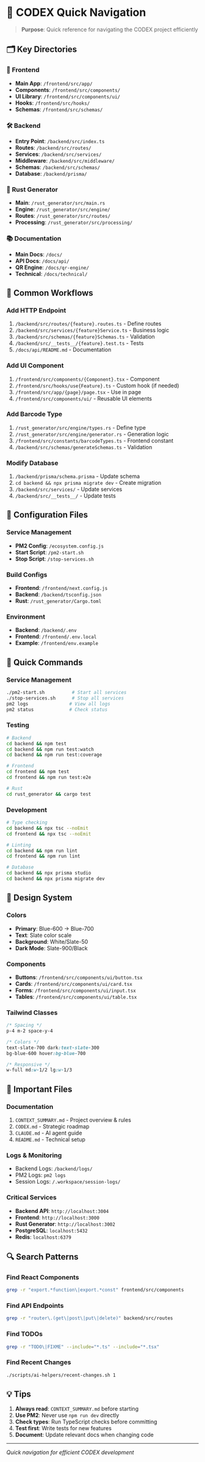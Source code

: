 # 🧭 CODEX Quick Navigation

> **Purpose**: Quick reference for navigating the CODEX project efficiently

## 🗂️ Key Directories

### 📱 Frontend
- **Main App**: `/frontend/src/app/`
- **Components**: `/frontend/src/components/`
- **UI Library**: `/frontend/src/components/ui/`
- **Hooks**: `/frontend/src/hooks/`
- **Schemas**: `/frontend/src/schemas/`

### 🛠️ Backend
- **Entry Point**: `/backend/src/index.ts`
- **Routes**: `/backend/src/routes/`
- **Services**: `/backend/src/services/`
- **Middleware**: `/backend/src/middleware/`
- **Schemas**: `/backend/src/schemas/`
- **Database**: `/backend/prisma/`

### 🦀 Rust Generator
- **Main**: `/rust_generator/src/main.rs`
- **Engine**: `/rust_generator/src/engine/`
- **Routes**: `/rust_generator/src/routes/`
- **Processing**: `/rust_generator/src/processing/`

### 📚 Documentation
- **Main Docs**: `/docs/`
- **API Docs**: `/docs/api/`
- **QR Engine**: `/docs/qr-engine/`
- **Technical**: `/docs/technical/`

## 🎯 Common Workflows

### Add HTTP Endpoint
1. `/backend/src/routes/{feature}.routes.ts` - Define routes
2. `/backend/src/services/{feature}Service.ts` - Business logic
3. `/backend/src/schemas/{feature}Schemas.ts` - Validation
4. `/backend/src/__tests__/{feature}.test.ts` - Tests
5. `/docs/api/README.md` - Documentation

### Add UI Component
1. `/frontend/src/components/{Component}.tsx` - Component
2. `/frontend/src/hooks/use{Feature}.ts` - Custom hook (if needed)
3. `/frontend/src/app/{page}/page.tsx` - Use in page
4. `/frontend/src/components/ui/` - Reusable UI elements

### Add Barcode Type
1. `/rust_generator/src/engine/types.rs` - Define type
2. `/rust_generator/src/engine/generator.rs` - Generation logic
3. `/frontend/src/constants/barcodeTypes.ts` - Frontend constant
4. `/backend/src/schemas/generateSchemas.ts` - Validation

### Modify Database
1. `/backend/prisma/schema.prisma` - Update schema
2. `cd backend && npx prisma migrate dev` - Create migration
3. `/backend/src/services/` - Update services
4. `/backend/src/__tests__/` - Update tests

## 🔧 Configuration Files

### Service Management
- **PM2 Config**: `/ecosystem.config.js`
- **Start Script**: `/pm2-start.sh`
- **Stop Script**: `/stop-services.sh`

### Build Configs
- **Frontend**: `/frontend/next.config.js`
- **Backend**: `/backend/tsconfig.json`
- **Rust**: `/rust_generator/Cargo.toml`

### Environment
- **Backend**: `/backend/.env`
- **Frontend**: `/frontend/.env.local`
- **Example**: `/frontend/env.example`

## 📍 Quick Commands

### Service Management
```bash
./pm2-start.sh          # Start all services
./stop-services.sh      # Stop all services
pm2 logs               # View all logs
pm2 status             # Check status
```

### Testing
```bash
# Backend
cd backend && npm test
cd backend && npm run test:watch
cd backend && npm run test:coverage

# Frontend
cd frontend && npm test
cd frontend && npm run test:e2e

# Rust
cd rust_generator && cargo test
```

### Development
```bash
# Type checking
cd backend && npx tsc --noEmit
cd frontend && npx tsc --noEmit

# Linting
cd backend && npm run lint
cd frontend && npm run lint

# Database
cd backend && npx prisma studio
cd backend && npx prisma migrate dev
```

## 🎨 Design System

### Colors
- **Primary**: Blue-600 → Blue-700
- **Text**: Slate color scale
- **Background**: White/Slate-50
- **Dark Mode**: Slate-900/Black

### Components
- **Buttons**: `/frontend/src/components/ui/button.tsx`
- **Cards**: `/frontend/src/components/ui/card.tsx`
- **Forms**: `/frontend/src/components/ui/input.tsx`
- **Tables**: `/frontend/src/components/ui/table.tsx`

### Tailwind Classes
```css
/* Spacing */
p-4 m-2 space-y-4

/* Colors */
text-slate-700 dark:text-slate-300
bg-blue-600 hover:bg-blue-700

/* Responsive */
w-full md:w-1/2 lg:w-1/3
```

## 🚨 Important Files

### Documentation
1. `CONTEXT_SUMMARY.md` - Project overview & rules
2. `CODEX.md` - Strategic roadmap
3. `CLAUDE.md` - AI agent guide
4. `README.md` - Technical setup

### Logs & Monitoring
- Backend Logs: `/backend/logs/`
- PM2 Logs: `pm2 logs`
- Session Logs: `/.workspace/session-logs/`

### Critical Services
- **Backend API**: `http://localhost:3004`
- **Frontend**: `http://localhost:3000`
- **Rust Generator**: `http://localhost:3002`
- **PostgreSQL**: `localhost:5432`
- **Redis**: `localhost:6379`

## 🔍 Search Patterns

### Find React Components
```bash
grep -r "export.*function\|export.*const" frontend/src/components
```

### Find API Endpoints
```bash
grep -r "router\.(get\|post\|put\|delete)" backend/src/routes
```

### Find TODOs
```bash
grep -r "TODO\|FIXME" --include="*.ts" --include="*.tsx"
```

### Find Recent Changes
```bash
./scripts/ai-helpers/recent-changes.sh 1
```

## 💡 Tips

1. **Always read**: `CONTEXT_SUMMARY.md` before starting
2. **Use PM2**: Never use `npm run dev` directly
3. **Check types**: Run TypeScript checks before committing
4. **Test first**: Write tests for new features
5. **Document**: Update relevant docs when changing code

---
*Quick navigation for efficient CODEX development*